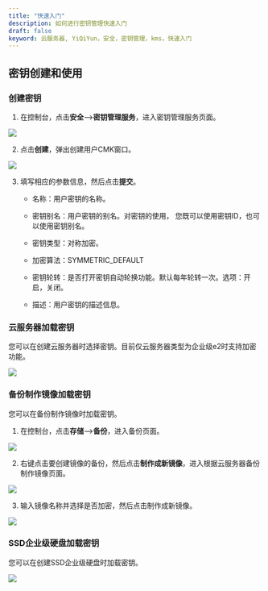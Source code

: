 ```yaml
---
title: "快速入门"
description: 如何进行密钥管理快速入门
draft: false
keyword: 云服务器, YiQiYun，安全，密钥管理，kms，快速入门
---
```




## 密钥创建和使用
### 创建密钥

1. 在控制台，点击**安全**-->**密钥管理服务**，进入密钥管理服务页面。

![](../../_images/kms_1.png)

2. 点击**创建**，弹出创建用户CMK窗口。

![](../../_images/create_cmk.png)

3. 填写相应的参数信息，然后点击**提交**。

   - 名称：用户密钥的名称。

   - 密钥别名：用户密钥的别名。对密钥的使用， 您既可以使用密钥ID，也可以使用密钥别名。

   - 密钥类型：对称加密。

   - 加密算法：SYMMETRIC_DEFAULT

   - 密钥轮转：是否打开密钥自动轮换功能。默认每年轮转一次。选项：开启，关闭。

   - 描述：用户密钥的描述信息。

### 云服务器加载密钥

您可以在创建云服务器时选择密钥。目前仅云服务器类型为企业级e2时支持加密功能。

![](../../_images/create_intance_1.png)

### 备份制作镜像加载密钥

您可以在备份制作镜像时加载密钥。

1. 在控制台，点击**存储**-->**备份**，进入备份页面。

![](../../_images/backup_list.png)

2. 右键点击要创建镜像的备份，然后点击**制作成新镜像**，进入根据云服务器备份制作镜像页面。

![](../../_images/create_image_1.png)

3. 输入镜像名称并选择是否加密，然后点击制作成新镜像。

![](../../_images/create_image_2.png)

### SSD企业级硬盘加载密钥

您可以在创建SSD企业级硬盘时加载密钥。

![](../../_images/create_disk_key.png)

